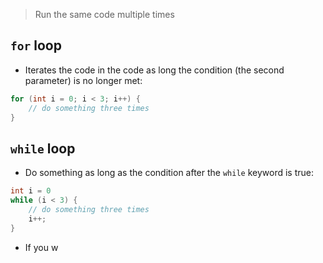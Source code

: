 > Run the same code multiple times

## `for` loop

- Iterates the code in the code as long the condition (the second parameter) is no longer met:
```c
for (int i = 0; i < 3; i++) {
	// do something three times
}
```


## `while` loop

- Do something as long as the condition after the `while` keyword is true:
```c
int i = 0
while (i < 3) {
	// do something three times
	i++;
}
```

- If you w

